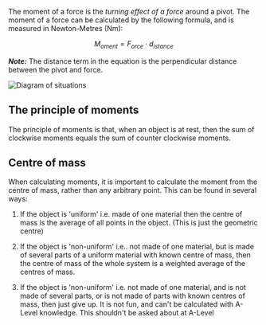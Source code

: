 The moment of a force is the *turning effect of a force* around a pivot. The moment of a force can be calculated by the following formula, and is measured in Newton-Metres (Nm):

$$M_{oment} = F_{orce}\cdot d_{istance}$$

***Note:*** The distance term in the equation is the perpendicular distance between the pivot and force.

![Diagram of situations](MomentsDiagram.png)

## The principle of moments
The principle of moments is that, when an object is at rest, then the sum of clockwise moments equals the sum of counter clockwise moments.

## Centre of mass
When calculating moments, it is important to calculate the moment from the centre of mass, rather than any arbitrary point. This can be found in several ways:

1. If the object is 'uniform' i.e. made of one material then the centre of mass is the average of all points in the object. (This is just the geometric centre)

2. If the object is 'non-uniform' i.e.. not made of one material, but is made of several parts of a uniform material with known centre of mass, then the centre of mass of the whole system is a weighted average of the centres of mass.

3. If the object is 'non-uniform' i.e. not made of one material, and is not made of several parts, or is not made of parts with known centres of mass, then just give up. It is not fun, and can't be calculated with A-Level knowledge. This shouldn't be asked about at A-Level